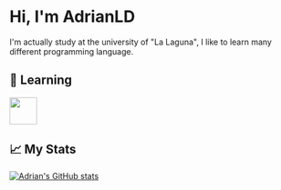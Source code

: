 # Hi, I'm AdrianLD
I'm actually study at the university of "La Laguna", I like to learn many different programming language.

## 📖 Learning
<img src="https://github.com/isocpp/logos/raw/master/cpp_logo.png" width="48">

## 📈 My Stats
[![Adrian's GitHub stats](https://github-readme-stats.vercel.app/api?username=AdrianLD)](https://github.com/AdrianLD/github-readme-stats)
